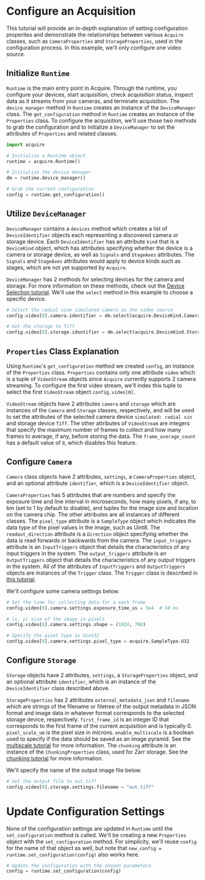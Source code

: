 # Configure an Acquisition

This tutorial will provide an in-depth explanation of setting configuration properites and demonstrate the relationships between various `Acquire` classes, such as `CameraProperties` and `StorageProperties`, used in the configuration process. In this example, we'll only configure one video source.

## Initialize `Runtime`

`Runtime` is the main entry point in Acquire. Through the runtime, you configure your devices, start acquisition, check acquisition status, inspect data as it streams from your cameras, and terminate acquisition. The `device_manager` method in `Runtime` creates an instance of the `DeviceManager` class. The `get_configuration` method in `Runtime` creates an instance of the `Properties` class. To configure the acquisition, we'll use those two methods to grab the configuration and to initialize a `DeviceManager` to set the attributes of `Properties` and related classes.

```python
import acquire

# Initialize a Runtime object
runtime = acquire.Runtime()

# Initialize the device manager
dm = runtime.device_manager()

# Grab the current configuration
config = runtime.get_configuration()
```

## Utilize `DeviceManager`

`DeviceManager` contains a `devices` method which creates a list of `DeviceIdentifier` objects each representing a discovered camera or storage device. Each `DeviceIdentifier` has an attribute `kind` that is a `DeviceKind` object, which has attributes specifying whether the device is a camera or storage device, as well as `Signals` and `StageAxes` attributes. The `Signals` and `StageAxes` attributes would apply to device kinds such as stages, which are not yet supported by `Acquire`.

`DeviceManager` has 2 methods for selecting devices for the camera and storage. For more information on these methods, check out the [Device Selection tutorial](https://acquire-project.github.io/acquire-docs/tutorials/select/). We'll use the `select` method in this example to choose a specific device.

```python
# Select the radial sine simulated camera as the video source
config.video[0].camera.identifier = dm.select(acquire.DeviceKind.Camera, "simulated: radial sin") 

# Set the storage to Tiff
config.video[0].storage.identifier = dm.select(acquire.DeviceKind.Storage, "Tiff")
```

## `Properties` Class Explanation

Using `Runtime`'s `get_configuration` method we created `config`, an instance of the `Properties` class. `Properties` contains only one attribute `video` which is a tuple of `VideoStream` objects since `Acquire` currently supports 2 camera streaming. To configure the first video stream, we'll index this tuple to select the first `VideoStream` object `config.video[0]`.

`VideoStream` objects have 2 attributes `camera` and `storage` which are instances of the `Camera` and `Storage` classes, respectively, and will be used to set the attributes of the selected camera device `simulated: radial sin` and storage device `Tiff`. The other attributes of `VideoStream` are integers that specify the maximum number of frames to collect and how many frames to average, if any, before storing the data. The `frame_average_count` has a default value of `0`, which disables this feature.

## Configure `Camera`
`Camera` class objects have 2 attributes, `settings`, a `CameraProperties` object, and an optional attribute `identifier`, which is a `DeviceIdentifier` object. 

`CameraProperties` has 5 attributes that are numbers and specify the exposure time and line interval in microseconds, how many pixels, if any, to bin (set to 1 by default to disable), and tuples for the image size and location on the camera chip. The other attributes are all instances of different classes. The `pixel_type` attribute is a `SampleType` object which indicates the data type of the pixel values in the image, such as Uint8. The `readout_direction` attribute is a `Direction` object specifying whether the data is read forwards or backwards from the camera. The `input_triggers` attribute is an `InputTriggers` object that details the characteristics of any input triggers in the system. The `output_triggers` attribute is an `OutputTriggers` object that details the characteristics of any output triggers in the system. All of the attributes of `InputTriggers` and `OutputTriggers` objects are instances of the `Trigger` class. The `Trigger` class is described in [this tutorial](https://acquire-project.github.io/acquire-docs/tutorials/trig_json/).

We'll configure some camera settings below.

```python
# Set the time for collecting data for a each frame
config.video[0].camera.settings.exposure_time_us = 5e4  # 50 ms

# (x, y) size of the image in pixels
config.video[0].camera.settings.shape = (1024, 768)

# Specify the pixel type as Uint32
config.video[0].camera.settings.pixel_type = acquire.SampleType.U32
```

## Configure `Storage`
`Storage` objects have 2 attributes, `settings`, a `StorageProperties` object, and an optional attribute `identifier`, which is an instance of the `DeviceIdentifier` class described above. 

`StorageProperties` has 2 attributes `external_metadata_json` and `filename` which are strings of the filename or filetree of the output metadata in JSON format and image data in whatever format corresponds to the selected storage device, respectively. `first_frame_id` is an integer ID that corresponds to the first frame of the current acquisition and is typically 0. `pixel_scale_um` is the pixel size in microns. `enable_multiscale` is a boolean used to specify if the data should be saved as an image pyramid. See the [multiscale tutorial](https://acquire-project.github.io/acquire-docs/tutorials/multiscale/) for more information. The `chunking` attribute is an instance of the `ChunkingProperties` class, used for Zarr storage. See the [chunking tutorial](https://acquire-project.github.io/acquire-docs/tutorials/multiscale/) for more information.

We'll specify the name of the output image file below.

```python
# Set the output file to out.tiff
config.video[0].storage.settings.filename = "out.tiff"
```

# Update Configuration Settings
None of the configuration settings are updated in `Runtime` until the `set_configuration` method is called. We'll be creating a new `Properties` object with the `set_configuration` method. For simplicity, we'll reuse `config` for the name of that object as well, but note that `new_config = runtime.set_configuration(config)` also works here. 

```python
# Update the configuration with the chosen parameters 
config = runtime.set_configuration(config) 
```
